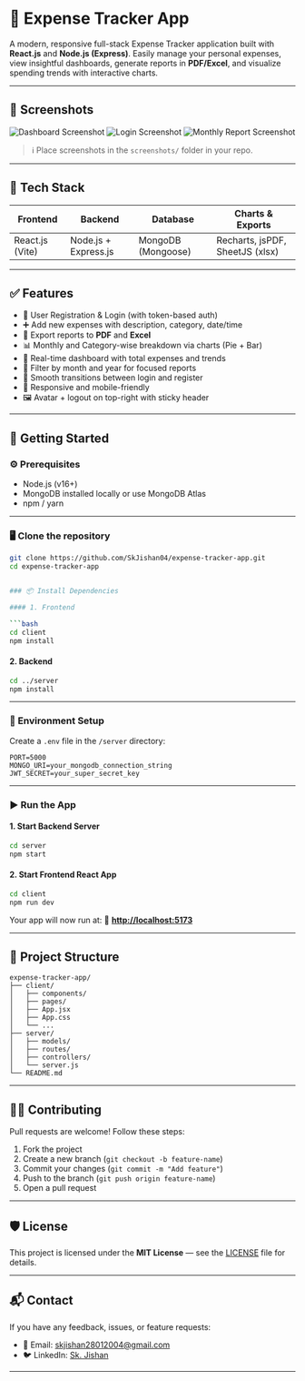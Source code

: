 

# 💸 Expense Tracker App

A modern, responsive full-stack Expense Tracker application built with **React.js** and **Node.js (Express)**. Easily manage your personal expenses, view insightful dashboards, generate reports in **PDF/Excel**, and visualize spending trends with interactive charts.

---

## 📸 Screenshots

![Dashboard Screenshot](screenshots/dashboard.png)
![Login Screenshot](screenshots/login.png)
![Monthly Report Screenshot](screenshots/monthly_report.png)

> ℹ️ Place screenshots in the `screenshots/` folder in your repo.

---

## 🧰 Tech Stack

| Frontend         | Backend             | Database      | Charts & Exports             |
|------------------|---------------------|----------------|-------------------------------|
| React.js (Vite)  | Node.js + Express.js | MongoDB (Mongoose) | Recharts, jsPDF, SheetJS (xlsx) |

---

## ✅ Features

- 🔐 User Registration & Login (with token-based auth)
- ➕ Add new expenses with description, category, date/time
- 📄 Export reports to **PDF** and **Excel**
- 📊 Monthly and Category-wise breakdown via charts (Pie + Bar)
- 🧠 Real-time dashboard with total expenses and trends
- 🔎 Filter by month and year for focused reports
- 🔁 Smooth transitions between login and register
- 📱 Responsive and mobile-friendly
- 🖼️ Avatar + logout on top-right with sticky header

---

## 🚀 Getting Started

### ⚙️ Prerequisites

- Node.js (v16+)
- MongoDB installed locally or use MongoDB Atlas
- npm / yarn

---

### 🖥️ Clone the repository

```bash
git clone https://github.com/SkJishan04/expense-tracker-app.git
cd expense-tracker-app


### 📦 Install Dependencies

#### 1. Frontend

```bash
cd client
npm install
```

#### 2. Backend

```bash
cd ../server
npm install
```

---

### 🔐 Environment Setup

Create a `.env` file in the `/server` directory:

```env
PORT=5000
MONGO_URI=your_mongodb_connection_string
JWT_SECRET=your_super_secret_key
```

---

### ▶️ Run the App

#### 1. Start Backend Server

```bash
cd server
npm start
```

#### 2. Start Frontend React App

```bash
cd client
npm run dev
```

Your app will now run at:
📍 **[http://localhost:5173](http://localhost:5173)**

---

## 📂 Project Structure

```
expense-tracker-app/
├── client/
│   ├── components/
│   ├── pages/
│   ├── App.jsx
│   ├── App.css
│   └── ...
├── server/
│   ├── models/
│   ├── routes/
│   ├── controllers/
│   └── server.js
└── README.md
```

---

## 👨‍💻 Contributing

Pull requests are welcome! Follow these steps:

1. Fork the project
2. Create a new branch (`git checkout -b feature-name`)
3. Commit your changes (`git commit -m "Add feature"`)
4. Push to the branch (`git push origin feature-name`)
5. Open a pull request

---

## 🛡️ License

This project is licensed under the **MIT License** — see the [LICENSE](LICENSE) file for details.

---

## 📬 Contact

If you have any feedback, issues, or feature requests:

* 📧 Email: [skjishan28012004@gmail.com](mailto:skjishan28012004@gmail.com)
* 🐦 LinkedIn: [Sk. Jishan](https://www.linkedin.com/in/sk-jishan-795127256/)
---
